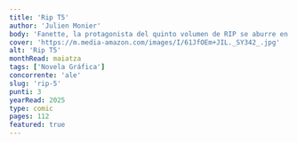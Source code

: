 ```yaml
---
title: 'Rip T5'
author: 'Julien Monier'
body: 'Fanette, la protagonista del quinto volumen de RIP se aburre en ese bar marchito presa de una misión que ni siquiera logra comprender. Un nuevo episodio espeluznante sobre una profesión imaginaria de recuperadores de objetos valiosos de entre los muertos'
cover: 'https://m.media-amazon.com/images/I/61JfOEm+JIL._SY342_.jpg'
alt: 'Rip T5'
monthRead: maiatza
tags: ['Novela Gráfica']
concorrente: 'ale'
slug: 'rip-5'
punti: 3
yearRead: 2025
type: comic
pages: 112
featured: true
---
```

